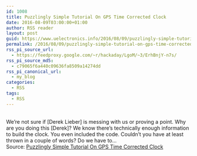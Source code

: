 ```yaml
---
id: 1008
title: Puzzlingly Simple Tutorial On GPS Time Corrected Clock
date: 2016-08-09T03:00:00+01:00
author: RSS reader
layout: post
guid: https://www.uelectronics.info/2016/08/09/puzzlingly-simple-tutorial-on-gps-time-corrected-clock/
permalink: /2016/08/09/puzzlingly-simple-tutorial-on-gps-time-corrected-clock/
rss_pi_source_url:
  - https://feedproxy.google.com/~r/hackaday/LgoM/~3/ErhBnjY-n7s/
rss_pi_source_md5:
  - c79065f6a440c09636fa8509a14274dd
rss_pi_canonical_url:
  - my_blog
categories:
  - RSS
tags:
  - RSS
---
```

&#013;  
We’re not sure if [Derek Lieber] is messing with us or proving a point. Why are you doing this [Derek]? We know there’s technically enough information to build the clock. You even included the code. Couldn’t you have at least thrown in a couple of words? Do we have to…&#013;  
Source: <a href="https://feedproxy.google.com/~r/hackaday/LgoM/~3/ErhBnjY-n7s/" target="_blank">Puzzlingly Simple Tutorial On GPS Time Corrected Clock</a>